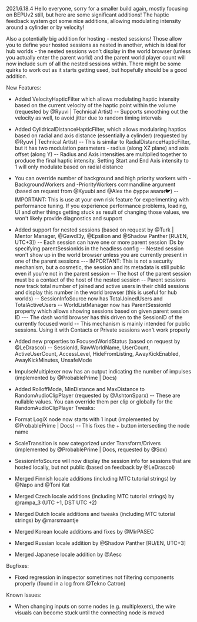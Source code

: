 2021.6.18.4
Hello everyone, sorry for a smaller build again, mostly focusing on BEPUv2 still, but here are some significant additions! The haptic feedback system got some nice additions, allowing modulating intensity around a cylinder or by velocity!

Also a potentially big addition for hosting - nested sessions! Those allow you to define your hosted sessions as nested in another, which is ideal for hub worlds - the nested sessions won't display in the world browser (unless you actually enter the parent world) and the parent world player count will now include sum of all the nested sessions within. There might be some quirks to work out as it starts getting used, but hopefully should be a good addition.

New Features:
- Added VelocityHapticFilter which allows modulating haptic intensity based on the current velocity of the haptic point within the volume (requested by @Ryuvi | Technical Artist)
-- Supports smoothing out the velocity as well, to avoid jitter due to random timing intervals
- Added CylidricalDistanceHapticFilter, which allows modularing haptics based on radial and axis distance (essentially a cylinder) (requested by @Ryuvi | Technical Artist)
-- This is similar to RadialDistanceHapticFilter, but it has two modulation parameters - radius (along XZ plane) and axis offset (along Y)
-- Radius and Axis intensities are multiplied together to produce the final haptic intensity. Setting Start and End Axis intensity to 1 will only modulate based on radial distance
- You can override number of background and high priority workers with -BackgroundWorkers <number> and -PriorityWorkers <number> commandline argument (based on request from @Kyuubi and @Alex the фурри авали🐦)
-- IMPORTANT: This is use at your own risk feature for experimenting with performance tuning. If you experience performance problems, loading, UI and other things getting stuck as result of changing those values, we won't likely provide diagnostics and support
- Added support for nested sessions (based on request by @Turk | Mentor Manager, @Gawdl3y, @Epsilion and @Shadow Panther [RU/EN, UTC+3])
-- Each session can have one or more parent session IDs by specifying parentSessionIds in the headless config
-- Nested session won't show up in the world browser unless you are currently present in one of the parent sessions
--- IMPORTANT: This is not a security mechanism, but a cosmetic, the session and its metadata is still public even if you're not in the parent session
-- The host of the parent session must be a contact of the host of the nested session
-- Parent sessions now track total number of joined and active users in their child sessions and display this number in the world browser (this is useful for hub worlds)
-- SessionInfoSource now has TotalJoinedUsers and TotalActiveUsers
-- WorldListManager now has ParentSessionId property which allows showing sessions based on given parent session ID
--- The dash world browser has this driven to the SessionID of the currently focused world
-- This mechanism is mainly intended for public sessions. Using it with Contacts or Private sessions won't work properly

- Added new properties to FocusedWorldStatus (based on request by @LeDrascol)
-- SessionId, RawWorldName, UserCount, ActiveUserCount, AccessLevel, HideFromListing, AwayKickEnabled, AwayKickMinutes, UnsafeMode
- ImpulseMultiplexer now has an output indicating the number of impulses (implemented by @ProbablePrime | Docs)
- Added RolloffMode, MinDistance and MaxDistance to RandomAudioClipPlayer (requested by @AshtonSparx)
-- These are nullable values. You can override them per clip or globally for the RandomAudioClipPlayer
Tweaks:
- Format LogiX node now starts with 1 input (implemented by @ProbablePrime | Docs)
-- This fixes the + button intersecting the node name
- ScaleTransition is now categorized under Transform/Drivers (implemented by @ProbablePrime | Docs, requested by @Sox)
- SessionInfoSource will now display the session info for sessions that are hosted locally, but not public (based on feedback by @LeDrascol)

- Merged Finnish locale additions (including MTC tutorial strings) by @Napo and @Toni Kat
- Merged Czech locale additions (including MTC tutorial strings) by @rampa_3 (UTC +1, DST UTC +2)
- Merged Dutch locale additions and tweaks (including MTC tutorial strings) by @marsmaantje
- Merged Korean locale additions and fixes by @MirPASEC
- Merged Russian locale addition by @Shadow Panther [RU/EN, UTC+3]
- Merged Japanese locale addition by @Aesc

Bugfixes:
- Fixed regression in inspector sometimes not filtering components properly (found in a log from @Tekno Catron)

Known Issues:
- When changing inputs on some nodes (e.g. multiplexers), the wire visuals can become stuck until the connecting node is moved